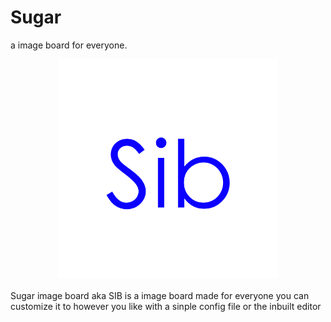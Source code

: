 # Sugar
a image board for everyone.
<br/>
 <center><img src="SIB.png" width="350"/></center>
 <br/>
Sugar image board aka SIB is a image board made for everyone
you can customize it to however you like with a sinple config file or the inbuilt editor
